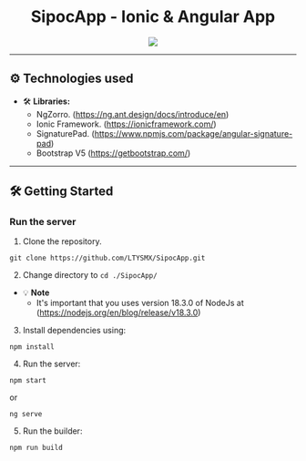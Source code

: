 <div id="top"></div>

<div align="center">
  <h1 align="center">SipocApp - Ionic & Angular App</h1>

![](https://i.imgur.com/xmJTxv9.jpeg)
</div>

----------------
## ⚙️ Technologies used

- 🛠️ **Libraries:**
  - NgZorro. (https://ng.ant.design/docs/introduce/en)
  - Ionic Framework. (https://ionicframework.com/)
  - SignaturePad. (https://www.npmjs.com/package/angular-signature-pad)
  - Bootstrap V5 (https://getbootstrap.com/)

----------------

## 🛠️ Getting Started

### Run the server

1. Clone the repository.
```
git clone https://github.com/LTYSMX/SipocApp.git
```
2. Change directory to `cd ./SipocApp/`
- 💡 **Note**
  - It's important that you uses version 18.3.0 of NodeJs at (https://nodejs.org/en/blog/release/v18.3.0)
3. Install dependencies using:
```
npm install
```

4. Run the server:

```
npm start
```
  or
```
ng serve
```

5. Run the builder:

```bash
npm run build
```

